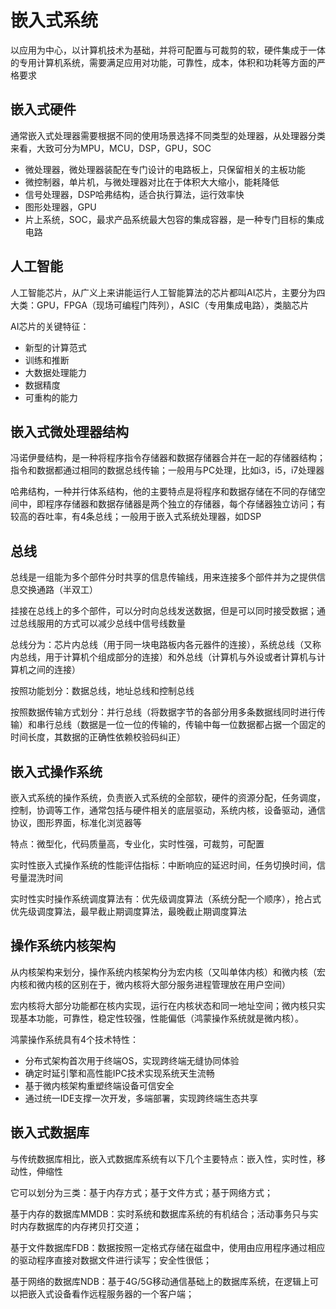 # 嵌入式系统

以应用为中心，以计算机技术为基础，并将可配置与可裁剪的软，硬件集成于一体的专用计算机系统，需要满足应用对功能，可靠性，成本，体积和功耗等方面的严格要求

## 嵌入式硬件

通常嵌入式处理器需要根据不同的使用场景选择不同类型的处理器，从处理器分类来看，大致可分为MPU，MCU，DSP，GPU，SOC

* 微处理器，微处理器装配在专门设计的电路板上，只保留相关的主板功能
* 微控制器，单片机，与微处理器对比在于体积大大缩小，能耗降低
* 信号处理器，DSP哈弗结构，适合执行算法，运行效率快
* 图形处理器，GPU
* 片上系统，SOC，最求产品系统最大包容的集成容器，是一种专门目标的集成电路

## 人工智能

人工智能芯片，从广义上来讲能运行人工智能算法的芯片都叫AI芯片，主要分为四大类：GPU，FPGA（现场可编程门阵列），ASIC（专用集成电路），类脑芯片

AI芯片的关键特征：

* 新型的计算范式
* 训练和推断
* 大数据处理能力
* 数据精度
* 可重构的能力

## 嵌入式微处理器结构

冯诺伊曼结构，是一种将程序指令存储器和数据存储器合并在一起的存储器结构；指令和数据都通过相同的数据总线传输；一般用与PC处理，比如i3，i5，i7处理器

哈弗结构，一种并行体系结构，他的主要特点是将程序和数据存储在不同的存储空间中，即程序存储器和数据存储器是两个独立的存储器，每个存储器独立访问；有较高的吞吐率，有4条总线；一般用于嵌入式系统处理器，如DSP

## 总线

总线是一组能为多个部件分时共享的信息传输线，用来连接多个部件并为之提供信息交换通路（半双工）

挂接在总线上的多个部件，可以分时向总线发送数据，但是可以同时接受数据；通过总线服用的方式可以减少总线中信号线数量

总线分为：芯片内总线（用于同一块电路板内各元器件的连接），系统总线（又称内总线，用于计算机个组成部分的连接）和外总线（计算机与外设或者计算机与计算机之间的连接）

按照功能划分：数据总线，地址总线和控制总线

按照数据传输方式划分：并行总线（将数据字节的各部分用多条数据线同时进行传输）和串行总线（数据是一位一位的传输的，传输中每一位数据都占据一个固定的时间长度，其数据的正确性依赖校验码纠正）

## 嵌入式操作系统

嵌入式系统的操作系统，负责嵌入式系统的全部软，硬件的资源分配，任务调度，控制，协调等工作，通常包括与硬件相关的底层驱动，系统内核，设备驱动，通信协议，图形界面，标准化浏览器等

特点：微型化，代码质量高，专业化，实时性强，可裁剪，可配置

实时性嵌入式操作系统的性能评估指标：中断响应的延迟时间，任务切换时间，信号量混洗时间

实时性实时操作系统调度算法有：优先级调度算法（系统分配一个顺序），抢占式优先级调度算法，最早截止期调度算法，最晚截止期调度算法

## 操作系统内核架构

从内核架构来划分，操作系统内核架构分为宏内核（又叫单体内核）和微内核（宏内核和微内核的区别在于，微内核将大部分服务进程管理放在用户空间）

宏内核将大部分功能都在核内实现，运行在内核状态和同一地址空间；微内核只实现基本功能，可靠性，稳定性较强，性能偏低（鸿蒙操作系统就是微内核）。

鸿蒙操作系统具有4个技术特性：

* 分布式架构首次用于终端OS，实现跨终端无缝协同体验
* 确定时延引擎和高性能IPC技术实现系统天生流畅
* 基于微内核架构重塑终端设备可信安全
* 通过统一IDE支撑一次开发，多端部署，实现跨终端生态共享

## 嵌入式数据库

与传统数据库相比，嵌入式数据库系统有以下几个主要特点：嵌入性，实时性，移动性，伸缩性

它可以划分为三类：基于内存方式；基于文件方式；基于网络方式；

基于内存的数据库MMDB：实时系统和数据库系统的有机结合；活动事务只与实时内存数据库的内存拷贝打交道；

基于文件数据库FDB：数据按照一定格式存储在磁盘中，使用由应用程序通过相应的驱动程序直接对数据文件进行读写；安全性很低；

基于网络的数据库NDB：基于4G/5G移动通信基础上的数据库系统，在逻辑上可以把嵌入式设备看作远程服务器的一个客户端；
